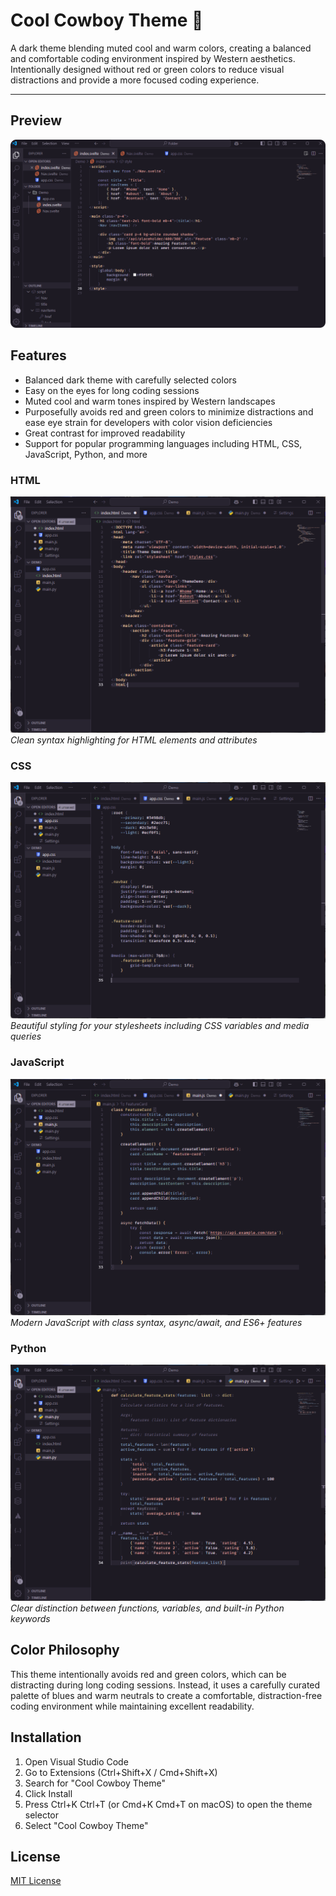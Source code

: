 # Cool Cowboy Theme 🤠

A dark theme blending muted cool and warm colors, creating a balanced and comfortable coding environment inspired by Western aesthetics. Intentionally designed without red or green colors to reduce visual distractions and provide a more focused coding experience.

---

## Preview

![Theme Preview](./images/theme-preview.png)

## Features

- Balanced dark theme with carefully selected colors
- Easy on the eyes for long coding sessions
- Muted cool and warm tones inspired by Western landscapes
- Purposefully avoids red and green colors to minimize distractions and ease eye strain for developers with color vision deficiencies
- Great contrast for improved readability
- Support for popular programming languages including HTML, CSS, JavaScript, Python, and more

### HTML
![HTML Preview](./images/html-preview.png)
*Clean syntax highlighting for HTML elements and attributes*

### CSS
![CSS Preview](./images/css-preview.png)
*Beautiful styling for your stylesheets including CSS variables and media queries*

### JavaScript
![JavaScript Preview](./images/js-preview.png)
*Modern JavaScript with class syntax, async/await, and ES6+ features*

### Python
![Python Preview](./images/python-preview.png)
*Clear distinction between functions, variables, and built-in Python keywords*

## Color Philosophy

This theme intentionally avoids red and green colors, which can be distracting during long coding sessions. Instead, it uses a carefully curated palette of blues and warm neutrals to create a comfortable, distraction-free coding environment while maintaining excellent readability.

## Installation

1. Open Visual Studio Code
2. Go to Extensions (Ctrl+Shift+X / Cmd+Shift+X)
3. Search for "Cool Cowboy Theme"
4. Click Install
5. Press Ctrl+K Ctrl+T (or Cmd+K Cmd+T on macOS) to open the theme selector
6. Select "Cool Cowboy Theme"

## License

[MIT License](LICENSE.md)